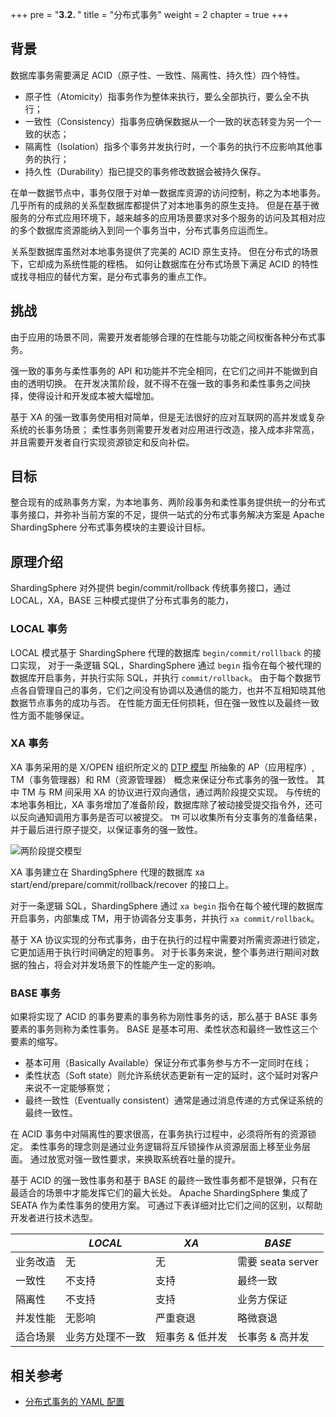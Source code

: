 +++
pre = "<b>3.2. </b>"
title = "分布式事务"
weight = 2
chapter = true
+++

## 背景

数据库事务需要满足 ACID（原子性、一致性、隔离性、持久性）四个特性。

- 原子性（Atomicity）指事务作为整体来执行，要么全部执行，要么全不执行；
- 一致性（Consistency）指事务应确保数据从一个一致的状态转变为另一个一致的状态；
- 隔离性（Isolation）指多个事务并发执行时，一个事务的执行不应影响其他事务的执行；
- 持久性（Durability）指已提交的事务修改数据会被持久保存。

在单一数据节点中，事务仅限于对单一数据库资源的访问控制，称之为本地事务。 几乎所有的成熟的关系型数据库都提供了对本地事务的原生支持。 但是在基于微服务的分布式应用环境下，越来越多的应用场景要求对多个服务的访问及其相对应的多个数据库资源能纳入到同一个事务当中，分布式事务应运而生。

关系型数据库虽然对本地事务提供了完美的 ACID 原生支持。 但在分布式的场景下，它却成为系统性能的桎梏。 如何让数据库在分布式场景下满足 ACID 的特性或找寻相应的替代方案，是分布式事务的重点工作。

## 挑战

由于应用的场景不同，需要开发者能够合理的在性能与功能之间权衡各种分布式事务。

强一致的事务与柔性事务的 API 和功能并不完全相同，在它们之间并不能做到自由的透明切换。 在开发决策阶段，就不得不在强一致的事务和柔性事务之间抉择，使得设计和开发成本被大幅增加。

基于 XA 的强一致事务使用相对简单，但是无法很好的应对互联网的高并发或复杂系统的长事务场景； 柔性事务则需要开发者对应用进行改造，接入成本非常高，并且需要开发者自行实现资源锁定和反向补偿。

## 目标

整合现有的成熟事务方案，为本地事务、两阶段事务和柔性事务提供统一的分布式事务接口，并弥补当前方案的不足，提供一站式的分布式事务解决方案是 Apache ShardingSphere 分布式事务模块的主要设计目标。

## 原理介绍

ShardingSphere 对外提供 begin/commit/rollback 传统事务接口，通过 LOCAL，XA，BASE 三种模式提供了分布式事务的能力，

### LOCAL 事务

LOCAL 模式基于 ShardingSphere 代理的数据库 `begin/commit/rolllback` 的接口实现，
对于一条逻辑 SQL，ShardingSphere 通过 `begin` 指令在每个被代理的数据库开启事务，并执行实际 SQL，并执行 `commit/rollback`。
由于每个数据节点各自管理自己的事务，它们之间没有协调以及通信的能力，也并不互相知晓其他数据节点事务的成功与否。
在性能方面无任何损耗，但在强一致性以及最终一致性方面不能够保证。

### XA 事务

XA 事务采用的是 X/OPEN 组织所定义的 [DTP 模型](http://pubs.opengroup.org/onlinepubs/009680699/toc.pdf) 所抽象的 AP（应用程序）, TM（事务管理器）和 RM（资源管理器） 概念来保证分布式事务的强一致性。
其中 TM 与 RM 间采用 XA 的协议进行双向通信，通过两阶段提交实现。
与传统的本地事务相比，XA 事务增加了准备阶段，数据库除了被动接受提交指令外，还可以反向通知调用方事务是否可以被提交。
`TM` 可以收集所有分支事务的准备结果，并于最后进行原子提交，以保证事务的强一致性。

![两阶段提交模型](https://shardingsphere.apache.org/document/current/img/transaction/overview.png)

XA 事务建立在 ShardingSphere 代理的数据库 xa start/end/prepare/commit/rollback/recover 的接口上。

对于一条逻辑 SQL，ShardingSphere 通过 `xa begin` 指令在每个被代理的数据库开启事务，内部集成 TM，用于协调各分支事务，并执行 `xa commit/rollback`。

基于 XA 协议实现的分布式事务，由于在执行的过程中需要对所需资源进行锁定，它更加适用于执行时间确定的短事务。
对于长事务来说，整个事务进行期间对数据的独占，将会对并发场景下的性能产生一定的影响。

### BASE 事务

如果将实现了 ACID 的事务要素的事务称为刚性事务的话，那么基于 BASE 事务要素的事务则称为柔性事务。
BASE 是基本可用、柔性状态和最终一致性这三个要素的缩写。

- 基本可用（Basically Available）保证分布式事务参与方不一定同时在线；
- 柔性状态（Soft state）则允许系统状态更新有一定的延时，这个延时对客户来说不一定能够察觉；
- 最终一致性（Eventually consistent）通常是通过消息传递的方式保证系统的最终一致性。

在 ACID 事务中对隔离性的要求很高，在事务执行过程中，必须将所有的资源锁定。
柔性事务的理念则是通过业务逻辑将互斥锁操作从资源层面上移至业务层面。
通过放宽对强一致性要求，来换取系统吞吐量的提升。

基于 ACID 的强一致性事务和基于 BASE 的最终一致性事务都不是银弹，只有在最适合的场景中才能发挥它们的最大长处。
Apache ShardingSphere 集成了 SEATA 作为柔性事务的使用方案。
可通过下表详细对比它们之间的区别，以帮助开发者进行技术选型。

|          | *LOCAL*       | *XA*              | *BASE*     |
| -------- | ------------- | ---------------- | ------------ |
| 业务改造  | 无             | 无               | 需要 seata server|
| 一致性    | 不支持         | 支持             | 最终一致       |
| 隔离性    | 不支持         | 支持             | 业务方保证     |
| 并发性能  | 无影响         | 严重衰退          | 略微衰退       |
| 适合场景  | 业务方处理不一致 | 短事务 & 低并发   | 长事务 & 高并发 |

## 相关参考

- [分布式事务的 YAML 配置](/cn/user-manual/shardingsphere-jdbc/yaml-config/rules/transaction/)
